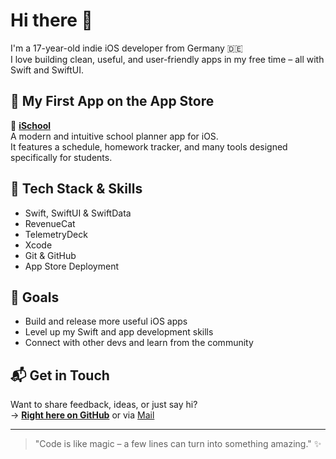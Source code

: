 # Hi there 👋

I'm a 17-year-old indie iOS developer from Germany 🇩🇪  
I love building clean, useful, and user-friendly apps in my free time – all with Swift and SwiftUI.

## 🚀 My First App on the App Store

📱 **[iSchool](https://apps.apple.com/app/idXXXXXXXX)**  
A modern and intuitive school planner app for iOS.  
It features a schedule, homework tracker, and many tools designed specifically for students.

## 🔧 Tech Stack & Skills

- Swift, SwiftUI & SwiftData
- RevenueCat
- TelemetryDeck
- Xcode
- Git & GitHub
- App Store Deployment

## 🎯 Goals

- Build and release more useful iOS apps
- Level up my Swift and app development skills
- Connect with other devs and learn from the community

## 📬 Get in Touch

Want to share feedback, ideas, or just say hi?  
→ **[Right here on GitHub](https://github.com/fo2704)** or via [Mail](mailto:fo-dev@karsie.de)

---

> "Code is like magic – a few lines can turn into something amazing." ✨

